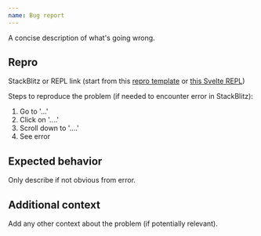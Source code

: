 ```yaml
---
name: Bug report
---
```


A concise description of what's going wrong.

## Repro

StackBlitz or REPL link (start from this [repro template](https://stackblitz.com/edit/svelte-multiselect-repro-template) or [this Svelte REPL](https://svelte.dev/repl/a5a14b8f15d64cb083b567292480db05))

Steps to reproduce the problem (if needed to encounter error in StackBlitz):

1. Go to '...'
2. Click on '....'
3. Scroll down to '....'
4. See error

## Expected behavior

Only describe if not obvious from error.

## Additional context

Add any other context about the problem (if potentially relevant).
